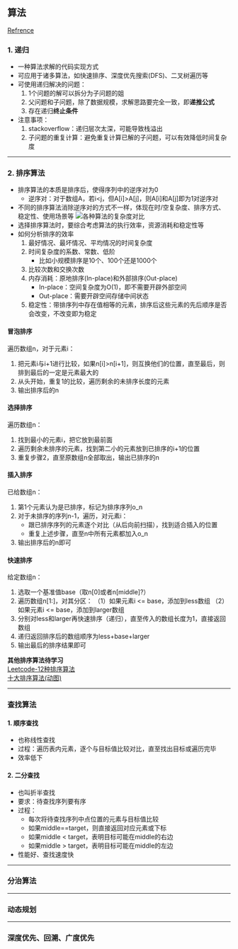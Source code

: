 ## 算法
[Refrence](https://zhuanlan.zhihu.com/p/162729996)

### **1. 递归**
- 一种算法求解的代码实现方式
- 可应用于诸多算法，如快速排序、深度优先搜索(DFS)、二叉树遍历等
- 可使用递归解决的问题：
    1. 1个问题的解可以拆分为子问题的姐
    2. 父问题和子问题，除了数据规模，求解思路要完全一致，即**递推公式**
    3. 存在递归**终止条件**
- 注意事项：
    1. stackoverflow：递归层次太深，可能导致栈溢出
    2. 子问题的重复计算：避免重复计算已解的子问题，可以有效降低时间复杂度

----

### **2. 排序算法**
- 排序算法的本质是排序后，使得序列中的逆序对为0
    - 逆序对：对于数组A，若i<j，但A[i]>A[j]，则A[i]和A[j]即为1对逆序对
- 不同的排序算法消除逆序对的方式不一样，体现在时/空复杂度、排序方式、稳定性、使用场景等
![各种算法的复杂度对比](https://pic2.zhimg.com/v2-49e3a350c6f5448043c5073bbf96d28d_r.jpg)
- 选择排序算法时，要综合考虑算法的执行效率，资源消耗和稳定性等
- 如何分析排序的效率
    1. 最好情况、最坏情况、平均情况的时间复杂度
    2. 时间复杂度的系数、常数、低阶
        - 比如小规模排序是10个、100个还是1000个
    3. 比较次数和交换次数
    4. 内存消耗：原地排序(In-place)和外部排序(Out-place)
        - In-place：空间复杂度为O(1)，即不需要开辟外部空间
        - Out-place：需要开辟空间存储中间状态
    5. 稳定性：带排序列中存在值相等的元素，排序后这些元素的先后顺序是否会改变，不改变即为稳定

#### **冒泡排序**
遍历数组n，对于元素i：
1. 把元素i与i+1进行比较，如果n[i]>n[i+1]，则互换他们的位置，直至最后，则排到最后的一定是元素最大的
2. 从头开始，重复1的比较，遍历剩余的未排序长度的元素
3. 输出排序后的n

#### **选择排序**
遍历数组n：
1. 找到最小的元素i，把它放到最前面
2. 遍历剩余未排序的元素，找到第二小的元素放到已排序的i+1的位置
3. 重复步骤2，直至原数组n全部取出，输出已排序的n

#### **插入排序**
已给数组n：
1. 第1个元素认为是已排序，标记为排序序列o_n
2. 对于未排序的序列n-1，遍历，对元素i：
    - 跟已排序序列的元素逐个对比（从后向前扫描），找到适合插入的位置
    - 重复上述步骤，直至n中所有元素都加入o_n
3. 输出排序后的n即可

#### **快速排序**
给定数组n：
1. 选取一个基准值base（取n[0]或者n[middle]?）
2. 遍历数组n[1:]，对其分区：
（1）如果元素i <= base，添加到less数组
（2）如果元素i <= base，添加到larger数组
3. 分别对less和larger再快速排序（递归），直至传入的数组长度为1，直接返回数组
4. 递归返回排序后的数组顺序为less+base+larger
5. 输出最后的排序结果即可

**其他排序算法待学习** <br>
[Leetcode-12种排序算法](https://leetcode-cn.com/problems/sort-an-array/solution/shi-er-chong-pai-xu-suan-fa-bao-ni-man-yi-dai-gift/) <br>
[十大排序算法(动图)](https://www.cnblogs.com/onepixel/articles/7674659.html)

----

### **查找算法**
#### **1. 顺序查找**
- 也称线性查找
- 过程：遍历表内元素，逐个与目标值比较对比，直至找出目标或遍历完毕
- 效率低下

#### **2. 二分查找**
- 也叫折半查找
- 要求：待查找序列要有序
- 过程：
    - 每次将待查找序列中点位置的元素与目标值比较
    - 如果middle==target，则直接返回对应元素或下标
    - 如果middle < target，表明目标可能在middle的右边
    - 如果middle > target，表明目标可能在middle的左边
- 性能好、查找速度快

----

### **分治算法**

----

### **动态规划**

----

### **深度优先、回溯、广度优先**
